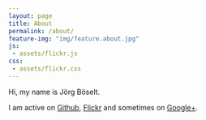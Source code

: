 ```yaml
---
layout: page
title: About
permalink: /about/
feature-img: "img/feature.about.jpg"
js:
 - assets/flickr.js
css:
 - assets/flickr.css
---
```


Hi, my name is Jörg Böselt.

I am active on [Github](https://github.com/RoboSparrow), [Flickr](https://www.flickr.com/photos/_-_oe_-_/) and sometimes on [Google+](https://plus.google.com/100846454403797627551).

<section id="FlickrPublicPhotos"></section>
